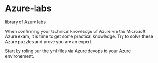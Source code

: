 # Azure-labs
library of Azure labs

When confirming your technical knowledge of Azure via the Microsoft Azure exam, it is time to get some practical knowledge.
Try to solve these Azure puzzles and prove you are an expert.


Start by roling our the yml files via Azure devops to your Azure environement. 

